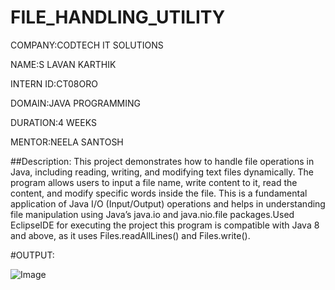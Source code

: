 # FILE_HANDLING_UTILITY

COMPANY:CODTECH IT SOLUTIONS

NAME:S LAVAN KARTHIK

INTERN ID:CT08ORO

DOMAIN:JAVA PROGRAMMING

DURATION:4 WEEKS

MENTOR:NEELA SANTOSH

##Description:
This project demonstrates how to handle file operations in Java, including reading, writing, and modifying text files dynamically. The program allows users to input a file name, write content to it, read the content, and modify specific words inside the file. This is a fundamental application of Java I/O (Input/Output) operations and helps in understanding file manipulation using Java’s java.io and java.nio.file packages.Used EclipseIDE for executing the project this program is compatible with Java 8 and above, as it uses Files.readAllLines() and Files.write().

#OUTPUT:


![Image](https://github.com/user-attachments/assets/7c76eec9-feaa-44da-9941-b838eae2410e)
